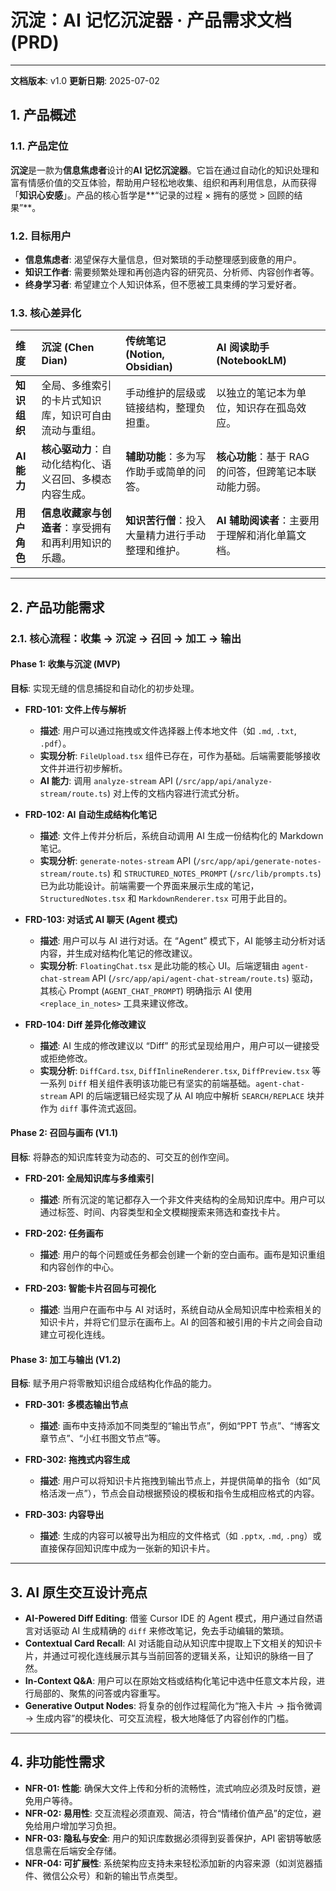 # **沉淀：AI 记忆沉淀器 · 产品需求文档 (PRD)**

---

**文档版本**: v1.0
**更新日期**: 2025-07-02

## 1. 产品概述

### 1.1. **产品定位**

**沉淀**是一款为**信息焦虑者**设计的**AI 记忆沉淀器**。它旨在通过自动化的知识处理和富有情感价值的交互体验，帮助用户轻松地收集、组织和再利用信息，从而获得「**知识心安感**」。产品的核心哲学是**“记录的过程 × 拥有的感觉 > 回顾的结果”**。

### 1.2. **目标用户**

- **信息焦虑者**: 渴望保存大量信息，但对繁琐的手动整理感到疲惫的用户。
- **知识工作者**: 需要频繁处理和再创造内容的研究员、分析师、内容创作者等。
- **终身学习者**: 希望建立个人知识体系，但不愿被工具束缚的学习爱好者。

### 1.3. **核心差异化**

| **维度** | **沉淀 (Chen Dian)** | **传统笔记 (Notion, Obsidian)** | **AI 阅读助手 (NotebookLM)** |
| :--- | :--- | :--- | :--- |
| **知识组织** | 全局、多维索引的卡片式知识库，知识可自由流动与重组。 | 手动维护的层级或链接结构，整理负担重。 | 以独立的笔记本为单位，知识存在孤岛效应。 |
| **AI 能力** | **核心驱动力**：自动化结构化、语义召回、多模态内容生成。 | **辅助功能**：多为写作助手或简单的问答。 | **核心功能**：基于 RAG 的问答，但跨笔记本联动能力弱。 |
| **用户角色** | **信息收藏家与创造者**：享受拥有和再利用知识的乐趣。 | **知识苦行僧**：投入大量精力进行手动整理和维护。 | **AI 辅助阅读者**：主要用于理解和消化单篇文档。 |

---

## 2. 产品功能需求

### 2.1. **核心流程：收集 → 沉淀 → 召回 → 加工 → 输出**

#### **Phase 1: 收集与沉淀 (MVP)**

**目标**: 实现无缝的信息捕捉和自动化的初步处理。

- **FRD-101: 文件上传与解析**
  - **描述**: 用户可以通过拖拽或文件选择器上传本地文件（如 `.md`, `.txt`, `.pdf`）。
  - **实现分析**: `FileUpload.tsx` 组件已存在，可作为基础。后端需要能够接收文件并进行初步解析。
  - **AI 能力**: 调用 `analyze-stream` API (`/src/app/api/analyze-stream/route.ts`) 对上传的文档内容进行流式分析。

- **FRD-102: AI 自动生成结构化笔记**
  - **描述**: 文件上传并分析后，系统自动调用 AI 生成一份结构化的 Markdown 笔记。
  - **实现分析**: `generate-notes-stream` API (`/src/app/api/generate-notes-stream/route.ts`) 和 `STRUCTURED_NOTES_PROMPT` (`/src/lib/prompts.ts`) 已为此功能设计。前端需要一个界面来展示生成的笔记，`StructuredNotes.tsx` 和 `MarkdownRenderer.tsx` 可用于此目的。

- **FRD-103: 对话式 AI 聊天 (Agent 模式)**
  - **描述**: 用户可以与 AI 进行对话。在 “Agent” 模式下，AI 能够主动分析对话内容，并生成对结构化笔记的修改建议。
  - **实现分析**: `FloatingChat.tsx` 是此功能的核心 UI。后端逻辑由 `agent-chat-stream` API (`/src/app/api/agent-chat-stream/route.ts`) 驱动，其核心 Prompt (`AGENT_CHAT_PROMPT`) 明确指示 AI 使用 `<replace_in_notes>` 工具来建议修改。

- **FRD-104: Diff 差异化修改建议**
  - **描述**: AI 生成的修改建议以 “Diff” 的形式呈现给用户，用户可以一键接受或拒绝修改。
  - **实现分析**: `DiffCard.tsx`, `DiffInlineRenderer.tsx`, `DiffPreview.tsx` 等一系列 `Diff` 相关组件表明该功能已有坚实的前端基础。`agent-chat-stream` API 的后端逻辑已经实现了从 AI 响应中解析 `SEARCH/REPLACE` 块并作为 `diff` 事件流式返回。

#### **Phase 2: 召回与画布 (V1.1)**

**目标**: 将静态的知识库转变为动态的、可交互的创作空间。

- **FRD-201: 全局知识库与多维索引**
  - **描述**: 所有沉淀的笔记都存入一个非文件夹结构的全局知识库中。用户可以通过标签、时间、内容类型和全文模糊搜索来筛选和查找卡片。

- **FRD-202: 任务画布**
  - **描述**: 用户的每个问题或任务都会创建一个新的空白画布。画布是知识重组和内容创作的中心。

- **FRD-203: 智能卡片召回与可视化**
  - **描述**: 当用户在画布中与 AI 对话时，系统自动从全局知识库中检索相关的知识卡片，并将它们显示在画布上。AI 的回答和被引用的卡片之间会自动建立可视化连线。

#### **Phase 3: 加工与输出 (V1.2)**

**目标**: 赋予用户将零散知识组合成结构化作品的能力。

- **FRD-301: 多模态输出节点**
  - **描述**: 画布中支持添加不同类型的“输出节点”，例如“PPT 节点”、“博客文章节点”、“小红书图文节点”等。

- **FRD-302: 拖拽式内容生成**
  - **描述**: 用户可以将知识卡片拖拽到输出节点上，并提供简单的指令（如“风格活泼一点”），节点会自动根据预设的模板和指令生成相应格式的内容。

- **FRD-303: 内容导出**
  - **描述**: 生成的内容可以被导出为相应的文件格式（如 `.pptx`, `.md`, `.png`）或直接保存回知识库中成为一张新的知识卡片。

---

## 3. AI 原生交互设计亮点

- **AI-Powered Diff Editing**: 借鉴 Cursor IDE 的 Agent 模式，用户通过自然语言对话驱动 AI 生成精确的 `diff` 来修改笔记，免去手动编辑的繁琐。
- **Contextual Card Recall**: AI 对话能自动从知识库中提取上下文相关的知识卡片，并通过可视化连线展示其与当前回答的逻辑关系，让知识的脉络一目了然。
- **In-Context Q&A**: 用户可以在原始文档或结构化笔记中选中任意文本片段，进行局部的、聚焦的问答或内容重写。
- **Generative Output Nodes**: 将复杂的创作过程简化为“拖入卡片 → 指令微调 → 生成内容”的模块化、可交互流程，极大地降低了内容创作的门槛。

---

## 4. 非功能性需求

- **NFR-01: 性能**: 确保大文件上传和分析的流畅性，流式响应必须及时反馈，避免用户等待。
- **NFR-02: 易用性**: 交互流程必须直观、简洁，符合“情绪价值产品”的定位，避免给用户增加学习负担。
- **NFR-03: 隐私与安全**: 用户的知识库数据必须得到妥善保护，API 密钥等敏感信息需在后端安全存储。
- **NFR-04: 可扩展性**: 系统架构应支持未来轻松添加新的内容来源（如浏览器插件、微信公众号）和新的输出节点类型。
